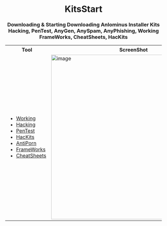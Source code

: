 <div align="center" >
  <h1> KitsStart </h1>  
  <h3> Downloading & Starting Downloading Anlominus Installer Kits <br> Hacking, PenTest, AnyGen, AnySpam, AnyPhishing, Working <br> FrameWorks, CheatSheets, HacKits</h3>

  <table>
  <tr>
    <th>Tool</th>
    <th>ScreenShot</th>
  </tr>
    
  <tr>
    <td>
      <ul>
        <li><a href="https://github.com/Anlominus/Working">Working</a></li>
        <li><a href="https://github.com/Anlominus/HacKing">Hacking</a></li>
        <li><a href="https://github.com/Anlominus/PenTest">PenTest</a></li>
        <li><a href="https://github.com/Anlominus/HacKits">HacKits</a></li>
        <li><a href="https://github.com/Anlominus/AntiPorn">AntiPorn</a></li>
        <li><a href="https://github.com/Anlominus/FrameWorks">FrameWorks</a></li>
        <li><a href="https://github.com/Anlominus/CheatSheets">CheatSheets</a></li>
      </ul>
    </td>
    <td>
      <img width="530" alt="image" src="https://user-images.githubusercontent.com/51442719/163290243-4c78c175-9a8a-4adc-92b2-0ba040c38b51.png">
    </td>
   </tr>
    
</div>
